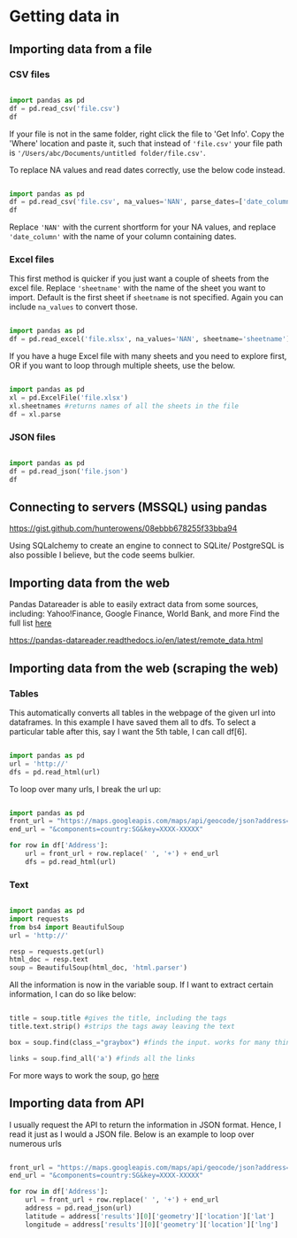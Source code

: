 
# Getting data in

## Importing data from a file

### CSV files
```python

import pandas as pd
df = pd.read_csv('file.csv')
df

```

If your file is not in the same folder, right click the file to 'Get Info'. Copy the 'Where' location and paste it, such that instead of `'file.csv'` your file path is `'/Users/abc/Documents/untitled folder/file.csv'`.

To replace NA values and read dates correctly, use the below code instead. 

```python

import pandas as pd
df = pd.read_csv('file.csv', na_values='NAN', parse_dates=['date_column'])
df

```

Replace `'NAN'` with the current shortform for your NA values, and replace `'date_column'` with the name of your column containing dates.


### Excel files

This first method is quicker if you just want a couple of sheets from the excel file. Replace `'sheetname'` with the name of the sheet you want to import. Default is the first sheet if `sheetname` is not specified. Again you can include `na_values` to convert those.

```python

import pandas as pd
df = pd.read_excel('file.xlsx', na_values='NAN', sheetname='sheetname')

```

If you have a huge Excel file with many sheets and you need to explore first, OR if you want to loop through multiple sheets, use the below.

```python

import pandas as pd
xl = pd.ExcelFile('file.xlsx')
xl.sheetnames #returns names of all the sheets in the file
df = xl.parse

```


### JSON files

```python

import pandas as pd
df = pd.read_json('file.json')
df

```


## Connecting to servers (MSSQL) using pandas

https://gist.github.com/hunterowens/08ebbb678255f33bba94

Using SQLalchemy to create an engine to connect to SQLite/ PostgreSQL is also possible I believe, but the code seems bulkier.


## Importing data from the web

Pandas Datareader is able to easily extract data from some sources, including: Yahoo!Finance, Google Finance, World Bank, and more
Find the full list [here](https://pandas-datareader.readthedocs.io/en/latest/remote_data.html)

https://pandas-datareader.readthedocs.io/en/latest/remote_data.html

## Importing data from the web (scraping the web)

### Tables
This automatically converts all tables in the webpage of the given url into dataframes.
In this example I have saved them all to dfs.
To select a particular table after this, say I want the 5th table, I can call df[6].

```python

import pandas as pd
url = 'http://'
dfs = pd.read_html(url)

```

To loop over many urls, I break the url up:

```python

import pandas as pd
front_url = "https://maps.googleapis.com/maps/api/geocode/json?address="
end_url = "&components=country:SG&key=XXXX-XXXXX"

for row in df['Address']:
    url = front_url + row.replace(' ', '+') + end_url
    dfs = pd.read_html(url)

```

### Text
```python

import pandas as pd
import requests
from bs4 import BeautifulSoup
url = 'http://'

resp = requests.get(url)
html_doc = resp.text
soup = BeautifulSoup(html_doc, 'html.parser')

```

All the information is now in the variable soup. If I want to extract certain information, I can do so like below:


```python

title = soup.title #gives the title, including the tags
title.text.strip() #strips the tags away leaving the text

box = soup.find(class_="graybox") #finds the input. works for many things including class, p, etc

links = soup.find_all('a') #finds all the links

```

For more ways to work the soup, go [here](https://www.crummy.com/software/BeautifulSoup/bs4/doc/#calling-a-tag-is-like-calling-find-all)


## Importing data from API

I usually request the API to return the information in JSON format. Hence, I read it just as I would a JSON file. Below is an example to loop over numerous urls

```python

front_url = "https://maps.googleapis.com/maps/api/geocode/json?address="
end_url = "&components=country:SG&key=XXXX-XXXXX"

for row in df['Address']:
    url = front_url + row.replace(' ', '+') + end_url
    address = pd.read_json(url)
    latitude = address['results'][0]['geometry']['location']['lat']
    longitude = address['results'][0]['geometry']['location']['lng']

```